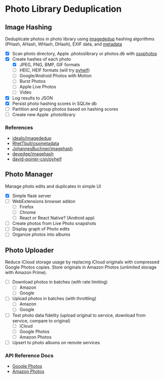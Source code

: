 # Photo Library Deduplication

## Image Hashing

Deduplicate photos in photo library using [imagededup](https://idealo.github.io/imagededup/) hashing algorithms (PHash, AHash, WHash, DHash), EXIF data, and [metadata](https://github.com/RhetTbull/osxmetadata)

- [x] Scan photo directory, Apple .photoslibrary or photos.db with [osxphotos](https://github.com/RhetTbull/osxphotos)
- [x] Create hashes of each photo
  - [x] JPEG, PNG, BMP, GIF formats
  - [ ] HEIC, HEIF formats (will try [pyheif](https://github.com/david-poirier-csn/pyheif))
  - [ ] Google/Android Photos with Motion
  - [ ] Burst Photos
  - [ ] Apple Live Photos
  - [ ] Video
- [x] Log results to JSON
- [x] Persist photo hashing scores in SQLite db
- [ ] Partition and group photos based on hashing scores
- [ ] Create new Apple .photolibrary

### References

- [idealo/imagededup](https://github.com/idealo/imagededup)
- [RhetTbull/osxmetadata](https://github.com/RhetTbull/osxmetadata)
- [JohannesBuchner/imagehash](https://github.com/JohannesBuchner/imagehash)
- [devedge/imagehash](https://github.com/devedge/imagehash)
- [david-poirier-csn/pyheif](https://github.com/david-poirier-csn/pyheif)

## Photo Manager

Manage photo edits and duplicates in simple UI

- [x] Simple flask server
- [ ] WebExtensions browser addon
  - [ ] Firefox
  - [ ] Chrome
  - [ ] React or React Native? (Android app)
- [ ] Create photos from Live Photo snapshots
- [ ] Display graph of Photo edits
- [ ] Organize photos into albums

## Photo Uploader

Reduce iCloud storage usage by replacing iCloud originals with compressed Google Photos copies. Store originals in Amazon Photos (unlimited storage with Amazon Prime).

- [ ] Download photos in batches (with rate limiting)
  - [ ] Amazon
  - [ ] Google
- [ ] Upload photos in batches (with throttling)
  - [ ] Amazon
  - [ ] Google
- [ ] Test photo data fidelity (upload original to service, download from service, compare to original)
  - [ ] iCloud
  - [ ] Google Photos
  - [ ] Amazon Photos
- [ ] Upsert to photo albums on remote services

### API Reference Docs

- [Google Photos](https://developers.google.com/photos/library/reference/rest)
- [Amazon Photos](https://developer.amazon.com/docs/amazon-drive/ad-restful-api-nodes.html)
